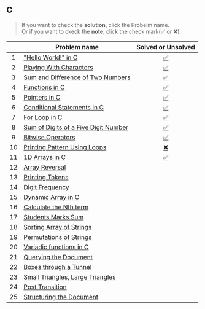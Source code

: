 ## C

> If you want to check the **solution**, click the Probelm name.<br/>Or if you want to ckeck the **note**, click the check mark(✅ or ❌).

||Problem name|Solved or Unsolved|
|:---:|---|:---:|
|1|["Hello World!" in C](/C/Hello%20World%20in%20C.c)|[✅](/C/Note/Hello%20World%20in%20C.md)|
|2|[Playing With Characters](/C/Playing%20With%20Characters.c)|[✅](/C/Note/Playing%20With%20Characters.md)|
|3|[Sum and Difference of Two Numbers](/C/Sum%20and%20Difference%20of%20Two%20Numbers.c)|[✅](/C/Sum%20and%20Difference%20of%20Two%20Numbers.c)|
|4|[Functions in C](/C/Functions%20in%20C.c)|[✅]()|
|5|[Pointers in C](/C/Pointers%20in%20C.c)|[✅]()|
|6|[Conditional Statements in C](/C/Conditional%20Statements%20in%20C.c)|[✅]()|
|7|[For Loop in C](/C/For%20Loop%20in%20C.c)|[✅]()|
|8|[Sum of Digits of a Five Digit Number](/C/Sum%20of%20Digits%20of%20a%20Five%20Digit%20Number.c)|[✅]()|
|9|[Bitwise Operators](/C/Bitwise%20Operators.c)|[✅]()|
|10|[Printing Pattern Using Loops]()|[❌](/C/Note/Printing%20Pattern%20Using%20Loops.md)|
|11|[1D Arrays in C](/C/1D%20Arrays%20in%20C.c)|[✅]()|
|12|[Array Reversal]()||
|13|[Printing Tokens]()||
|14|[Digit Frequency]()||
|15|[Dynamic Array in C]()||
|16|[Calculate the Nth term]()||
|17|[Students Marks Sum]()||
|18|[Sorting Array of Strings]()||
|19|[Permutations of Strings]()||
|20|[Variadic functions in C]()||
|21|[Querying the Document]()||
|22|[Boxes through a Tunnel]()||
|23|[Small Triangles, Large Triangles]()||
|24|[Post Transition](/C/Post%20Transition.c)||
|25|[Structuring the Document]()||